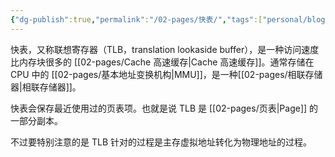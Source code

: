 ```yaml
---
{"dg-publish":true,"permalink":"/02-pages/快表/","tags":["personal/blog","os","hardware"]}
---
```


快表，又称联想寄存器（TLB，translation lookaside buffer），是一种访问速度比内存块很多的 [[02-pages/Cache 高速缓存\|Cache 高速缓存]]。通常存储在 CPU 中的 [[02-pages/基本地址变换机构\|MMU]]，是一种[[02-pages/相联存储器\|相联存储器]]。

快表会保存最近使用过的页表项。也就是说 TLB 是 [[02-pages/页表\|Page]] 的一部分副本。

不过要特别注意的是 TLB 针对的过程是主存虚拟地址转化为物理地址的过程。